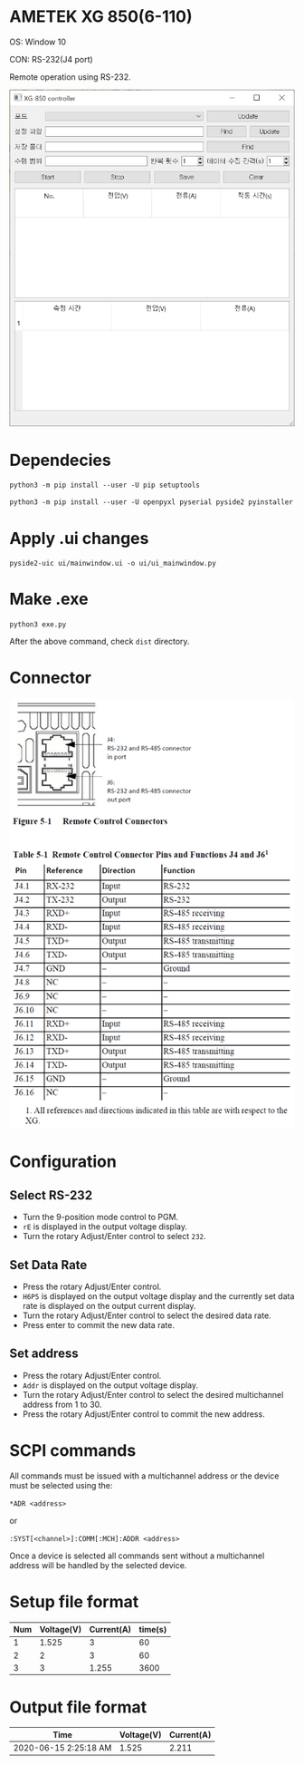 # AMETEK XG 850(6-110)

OS: Window 10

CON: RS-232(J4 port)

Remote operation using RS-232.

![XG-850-controller](img/xg-850-controller.png)

# Dependecies

```shell
python3 -m pip install --user -U pip setuptools
```

```shell
python3 -m pip install --user -U openpyxl pyserial pyside2 pyinstaller
```

# Apply .ui changes

```shell
pyside2-uic ui/mainwindow.ui -o ui/ui_mainwindow.py
```

# Make .exe

```shell
python3 exe.py
```

After the above command, check `dist` directory.

# Connector

![RJ45](img/connector.png)

# Configuration

## Select RS-232

- Turn the 9-position mode control to PGM.
- `rE` is displayed in the output voltage display.
- Turn the rotary Adjust/Enter control to select `232`.

## Set Data Rate

- Press the rotary Adjust/Enter control.
- `H6P5` is displayed on the output voltage display and the currently set data rate is displayed on the output current display.
- Turn the rotary Adjust/Enter control to select the desired data rate.
- Press enter to commit the new data rate.

## Set address

- Press the rotary Adjust/Enter control.
- `Addr` is displayed on the output voltage display.
- Turn the rotary Adjust/Enter control to select the desired multichannel address from 1 to 30.
- Press the rotary Adjust/Enter control to commit the new address.

# SCPI commands

All commands must be issued with a multichannel address or the device must be selected using the:

`*ADR <address>`

or

`:SYST[<channel>]:COMM[:MCH]:ADDR <address>`

Once a device is selected all commands sent without a multichannel address will be handled by the selected device.

# Setup file format

| Num | Voltage(V) | Current(A) | time(s) |
| --- | ---------- | ---------- | ------- |
| 1   | 1.525      | 3          | 60      |
| 2   | 2          | 3          | 60      |
| 3   | 3          | 1.255      | 3600    |

# Output file format

| Time                  | Voltage(V) | Current(A) |
| --------------------- | ---------- | ---------- |
| 2020-06-15 2:25:18 AM | 1.525      | 2.211      |
